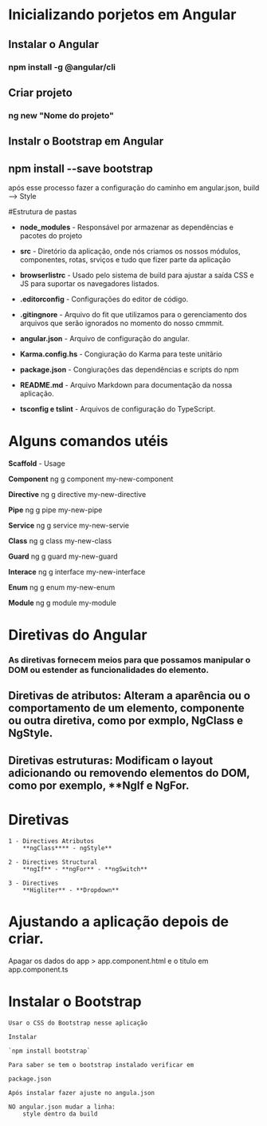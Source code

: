 # Inicializando porjetos em Angular

## Instalar o Angular
### npm install -g @angular/cli

## Criar projeto
### ng new "Nome do projeto"

## Instalr o Bootstrap em Angular
## npm install --save bootstrap

após esse processo fazer a configuração do caminho em angular.json, 
build --> Style

#Estrutura de pastas 

- **node_modules** - Responsável por armazenar as dependências e pacotes do projeto
  
- **src** - Diretório da aplicação, onde nós criamos os nossos módulos, componentes, rotas, srviços e tudo que fizer parte da aplicação
  
- **browserlistrc** - Usado pelo sistema de build para ajustar a saída CSS e JS para suportar os navegadores listados.
  
- **.editorconfig** - Configurações do editor de código.

- **.gitingnore** - Arquivo do fit que utilizamos para o gerenciamento dos arquivos que serão ignorados no momento do nosso cmmmit.
 
- **angular.json** - Arquivo de configuração do angular.
   
- **Karma.config.hs** - Congiuração do Karma para teste unitãrio
 
- **package.json** - Congiurações das dependências e scripts do npm

- **README.md** - Arquivo Markdown para documentação da nossa aplicação.

- **tsconfig e tslint** - Arquivos de configuração do TypeScript.

# Alguns comandos utéis

**Scaffold**    -   Usage

**Component**       ng g component my-new-component

**Directive**       ng g directive my-new-directive

**Pipe**            ng g pipe my-new-pipe

**Service**         ng g service my-new-servie

**Class**           ng g class my-new-class

**Guard**           ng g guard my-new-guard

**Interace**        ng g interface my-new-interface

**Enum**           ng g enum my-new-enum

**Module**          ng g module my-module


# Diretivas do Angular

### As diretivas fornecem meios para que possamos manipular o DOM ou estender as funcionalidades do elemento.

## Diretivas de atributos: Alteram a aparência ou o comportamento de um elemento, componente ou outra diretiva, como por exmplo, **NgClass** e **NgStyle**.

## Diretivas estruturas: Modificam o layout adicionando ou removendo elementos do DOM, como por exemplo, **NgIf e NgFor.

# Diretivas

    1 - Directives Atributos
        **ngClass**** - ngStyle**

    2 - Directives Structural
        **ngIf** - **ngFor** - **ngSwitch**
    
    3 - Directives
        **Higliter** - **Dropdown**

# Ajustando a aplicação depois de criar.

Apagar os dados do app > app.component.html e o titulo em app.component.ts

# Instalar o Bootstrap 

    Usar o CSS do Bootstrap nesse aplicação

    Instalar

    `npm install bootstrap`

    Para saber se tem o bootstrap instalado verificar em 

    package.json

    Após instalar fazer ajuste no angula.json

    NO angular.json mudar a linha:
        style dentro da build

